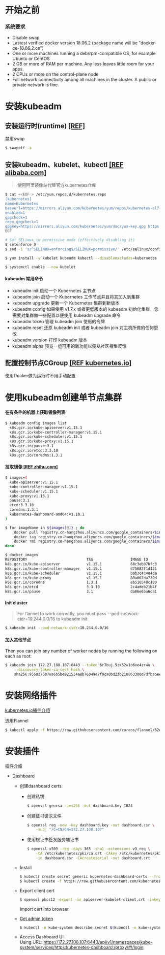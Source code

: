 # 开始之前
### 系统要求
* Disable swap
* Lastest verified docker version 18.06.2 (package name will be "docker-ce-18.06.2.ce")
* One or more machines running a deb/rpm-compatible OS, for example Ubuntu or CentOS
* 2 GB or more of RAM per machine. Any less leaves little room for your apps.
* 2 CPUs or more on the control-plane node
* Full network connectivity among all machines in the cluster. A public or private network is fine.

# 安装kubeadm
## 安装运行时(runtime) [[REF]](../Linux/Scripts/Applications/docker.md) 
禁用swap
```bash
$ swapoff -a
``` 

## 安装kubeadm、kubelet、kubectl [[REF alibaba.com]](https://opsx.alibaba.com/mirror)
> 使用阿里镜像站代替官方kubernetes仓库  

```bash
$ cat <<EOF > /etc/yum.repos.d/kubernetes.repo
[kubernetes]
name=Kubernetes
baseurl=https://mirrors.aliyun.com/kubernetes/yum/repos/kubernetes-el7-x86_64/
enabled=1
gpgcheck=1
repo_gpgcheck=1
gpgkey=https://mirrors.aliyun.com/kubernetes/yum/doc/yum-key.gpg https://mirrors.aliyun.com/kubernetes/yum/doc/rpm-package-key.gpg
EOF

# Set SELinux in permissive mode (effectively disabling it)
$ setenforce 0
$ sed -i 's/^SELINUX=enforcing$/SELINUX=permissive/' /etc/selinux/config

$ yum install -y kubelet kubeadm kubectl --disableexcludes=kubernetes

$ systemctl enable --now kubelet

```

#### kubeadm 常用命令
* kubeadm init 启动一个 Kubernetes 主节点
* kubeadm join 启动一个 Kubernetes 工作节点并且将其加入到集群
* kubeadm upgrade 更新一个 Kubernetes 集群到新版本
* kubeadm config 如果使用 v1.7.x 或者更低版本的 kubeadm 初始化集群，您需要对集群做一些配置以便使用 kubeadm upgrade 命令
* kubeadm token 管理 kubeadm join 使用的令牌
* kubeadm reset 还原 kubeadm init 或者 kubeadm join 对主机所做的任何更改
* kubeadm version 打印 kubeadm 版本
* kubeadm alpha 预览一组可用的新功能以便从社区搜集反馈

## 配置控制节点CGroup [[REF kubernetes.io]](https://kubernetes.io/docs/setup/production-environment/tools/kubeadm/install-kubeadm/#configure-cgroup-driver-used-by-kubelet-on-control-plane-node)
使用Docker做为运行时不用手动配置

# 使用kubeadm创建单节点集群

#### 在有条件的机器上获取镜像列表
```bash
$ kubeadm config images list
  k8s.gcr.io/kube-apiserver:v1.15.1
  k8s.gcr.io/kube-controller-manager:v1.15.1
  k8s.gcr.io/kube-scheduler:v1.15.1
  k8s.gcr.io/kube-proxy:v1.15.1
  k8s.gcr.io/pause:3.1
  k8s.gcr.io/etcd:3.3.10
  k8s.gcr.io/coredns:1.3.1
```

#### 拉取镜像 [[REF zhihu.com]](https://zhuanlan.zhihu.com/p/46341911)

```bash
$ images=(
  kube-apiserver:v1.15.1
  kube-controller-manager:v1.15.1
  kube-scheduler:v1.15.1
  kube-proxy:v1.15.1
  pause:3.1
  etcd:3.3.10
  coredns:1.3.1
  kubernetes-dashboard-amd64:v1.10.1
)

$ for imageName in ${images[@]} ; do
    docker pull registry.cn-hangzhou.aliyuncs.com/google_containers/$imageName
    docker tag registry.cn-hangzhou.aliyuncs.com/google_containers/$imageName k8s.gcr.io/$imageName
    docker rmi registry.cn-hangzhou.aliyuncs.com/google_containers/$imageName
done

$ docker images
REPOSITORY                           TAG                 IMAGE ID            CREATED             SIZE
k8s.gcr.io/kube-apiserver            v1.15.1             68c3eb07bfc3        10 days ago         207MB
k8s.gcr.io/kube-controller-manager   v1.15.1             d75082f1d121        10 days ago         159MB
k8s.gcr.io/kube-scheduler            v1.15.1             b0b3c4c404da        10 days ago         81.1MB
k8s.gcr.io/kube-proxy                v1.15.1             89a062da739d        10 days ago         82.4MB
k8s.gcr.io/coredns                   1.3.1               eb516548c180        6 months ago        40.3MB
k8s.gcr.io/etcd                      3.3.10              2c4adeb21b4f        8 months ago        258MB
k8s.gcr.io/pause                     3.1                 da86e6ba6ca1        19 months ago       742kB
```

#### Init cluster
> For flannel to work correctly, you must pass --pod-network-cidr=10.244.0.0/16 to kubeadm init

```bash
$ kubeadm init --pod-network-cidr=10.244.0.0/16
```

#### 加入其他节点  
Then you can join any number of worker nodes by running the following on each as root:
```bash
$ kubeadm join 172.27.108.107:6443 --token 6r7buj.5zk52w1o6ve4zr4u \
    --discovery-token-ca-cert-hash \
    sha256:9568276078a6b5be921534a8b76949e7f9ca0bd23b210863300d7dfbabee4e84 
```
# 安装网络插件
[kubernetes.io插件介绍](https://kubernetes.io/docs/concepts/cluster-administration/addons/)

选用Flannel  
  ```bash
  $ kubectl apply -f https://raw.githubusercontent.com/coreos/flannel/62e44c867a2846fefb68bd5f178daf4da3095ccb/Documentation/kube-flannel.yml
  ```

# 安装插件
  [插件介绍](https://kubernetes.io/docs/concepts/cluster-administration/addons/)

  * [Dashboard](https://github.com/kubernetes/dashboard#kubernetes-dashboard)  
    * 创建dashboard certs
      * 创建私钥  
        ```bash
        $ openssl genrsa -aes256 -out dashboard.key 1024  
        ```  
      * 创建证书请求文件
        ```bash
        $ openssl req -new -key dashboard.key -out dashboard.csr \
            -subj "/C=CN/CN=172.27.108.107"  
        ```    
      * 使用根证书签发服务端证书
        ```bash
        $ openssl x509 -req -days 365 -sha1 -extensions v3_req \
            -CA /etc/kubernetes/pki/ca.crt -CAkey /etc/kubernetes/pki/ca.key \
            -in dashboard.csr -CAcreateserial -out dashboard.crt  
        ```  
    * Install  
      ```bash
      $ kubectl create secret generic kubernetes-dashboard-certs --from-file=/root -n kube-system  
      $ kubectl create -f https://raw.githubusercontent.com/kubernetes/dashboard/v1.10.1/src/deploy/recommended/kubernetes-dashboard.yaml
      ```
    * Export client cert
      ```bash
      $ openssl pkcs12 -export -in apiserver-kubelet-client.crt -inkey apiserver-kubelet-client.key -out apiserver-kubelet-client.p12  
      ```  
      Import cert into browser  
  
    * [Get admin token](https://github.com/kubernetes/dashboard/wiki/Creating-sample-user#bearer-token)
      ```bash
      $ kubectl -n kube-system describe secret $(kubectl -n kube-system get secret | grep admin-user | awk '{print $1}')
      ```  
  
    * Access Dashboard UI  
      Using URL:
      https://172.27.108.107:6443/api/v1/namespaces/kube-system/services/https:kubernetes-dashboard:/proxy/#!/login
